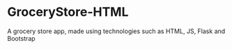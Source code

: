 # GroceryStore-HTML
A grocery store app, made using technologies such as HTML, JS, Flask and Bootstrap
